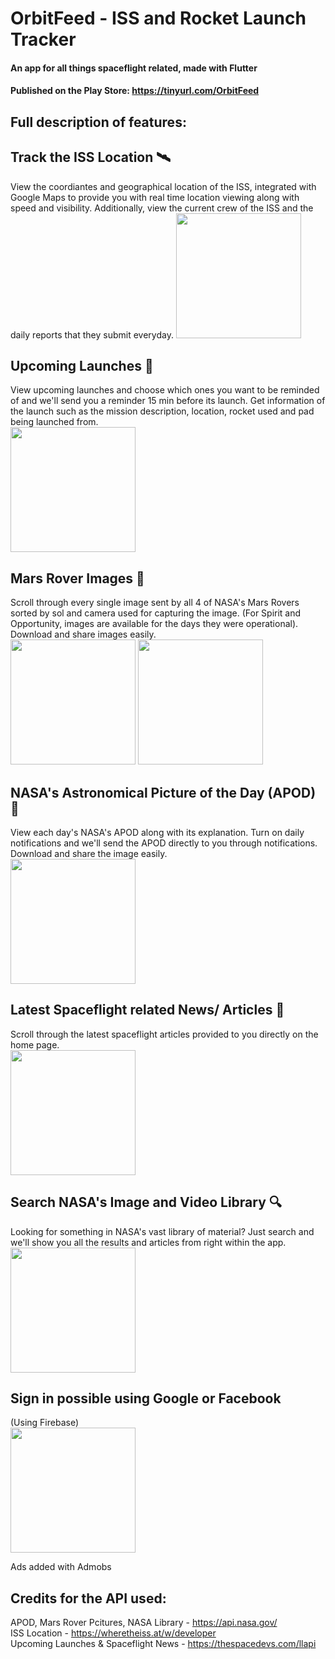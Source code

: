 # OrbitFeed - ISS and Rocket Launch Tracker

#### An app for all things spaceflight related, made with Flutter 
#### Published on the Play Store: https://tinyurl.com/OrbitFeed

## Full description of features:  
## Track the ISS Location 🛰️  
View the coordiantes and geographical location of the ISS, integrated with Google Maps to provide you with real time location viewing along with speed and visibility. Additionally, view the current crew of the ISS and the daily reports that they submit everyday. 
<img src = "https://user-images.githubusercontent.com/53508807/137164818-b02d5ece-40e7-4386-a3a2-b7c2414289cf.jpg" width="200">  
  
## Upcoming Launches 🚀  
View upcoming launches and choose which ones you want to be reminded of and we'll send you a reminder 15 min before its launch. Get information of the launch such as the mission description, location, rocket used and pad being launched from.  
<img src = "https://user-images.githubusercontent.com/53508807/137165051-597a638c-2a45-44c1-88fb-38dfbe0b43cf.jpg" width="200">  
  
## Mars Rover Images 🤖  
Scroll through every single image sent by all 4 of NASA's Mars Rovers sorted by sol and camera used for capturing the image. (For Spirit and Opportunity, images are available for the days they were operational). Download and share images easily.  
<img src = "https://user-images.githubusercontent.com/53508807/137165239-5c61c67c-8d39-43ab-966c-d1256d00ba2b.jpg" width="200">
<img src = "https://user-images.githubusercontent.com/53508807/137165260-5af20b5e-9a2c-4043-a316-7aa37988a9d3.jpg" width="200">
  
## NASA's Astronomical Picture of the Day (APOD) 📸  
View each day's NASA's APOD along with its explanation. Turn on daily notifications and we'll send the APOD directly to you through notifications. Download and share the image easily.  
<img src = "https://user-images.githubusercontent.com/53508807/137165387-77851b5b-93e8-45c6-bbc6-f712c01dbf46.jpg" width="200">  
  
## Latest Spaceflight related News/ Articles 📰  
Scroll through the latest spaceflight articles provided to you directly on the home page.  
<img src = "https://user-images.githubusercontent.com/53508807/137165447-b4f8cbf2-f4ba-47b3-95ac-b60a374844c1.jpg" width="200">  
  
## Search NASA's Image and Video Library 🔍  
Looking for something in NASA's vast library of material? Just search and we'll show you all the results and articles from right within the app.  
<img src = "https://user-images.githubusercontent.com/53508807/137165567-dc63468a-6fb8-4f10-9a17-14055f4f2e03.jpg" width="200">    

## Sign in possible using Google or Facebook  
(Using Firebase)  
<img src = "https://user-images.githubusercontent.com/53508807/137167580-4cb60780-f3eb-4efb-af59-e0b7f2743086.jpg" width="200">  
  

Ads added with Admobs  
  
## Credits for the API used:  
APOD, Mars Rover Pcitures, NASA Library - https://api.nasa.gov/  
ISS Location - https://wheretheiss.at/w/developer  
Upcoming Launches & Spaceflight News - https://thespacedevs.com/llapi  


